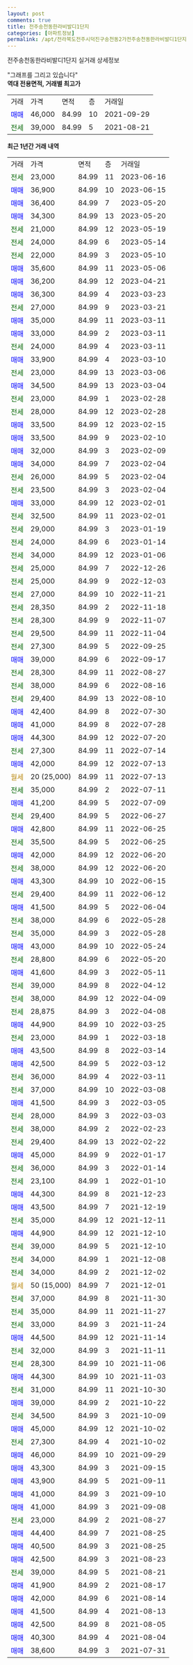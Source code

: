 ```yaml
---
layout: post
comments: true
title: 전주송천동한라비발디1단지
categories: [아파트정보]
permalink: /apt/전라북도전주시덕진구송천동2가전주송천동한라비발디1단지
---
```


전주송천동한라비발디1단지 실거래 상세정보

<script type="text/javascript">
  google.charts.load('current', {'packages':['line', 'corechart']});
  google.charts.setOnLoadCallback(drawChart);

  function drawChart() {
    var data = new google.visualization.DataTable();
    data.addColumn('date', '거래일');
    data.addColumn('number', "매매");
    data.addColumn('number', "전세");
    data.addColumn('number', "전매");

    data.addRows([[new Date(Date.parse("2023-06-16")), null, 23000, null], [new Date(Date.parse("2023-06-15")), 36900, null, null], [new Date(Date.parse("2023-05-20")), 36400, null, null], [new Date(Date.parse("2023-05-20")), 34300, null, null], [new Date(Date.parse("2023-05-19")), null, 21000, null], [new Date(Date.parse("2023-05-14")), null, 24000, null], [new Date(Date.parse("2023-05-10")), null, 22000, null], [new Date(Date.parse("2023-05-06")), 35600, null, null], [new Date(Date.parse("2023-04-21")), 36200, null, null], [new Date(Date.parse("2023-03-23")), 36300, null, null], [new Date(Date.parse("2023-03-21")), null, 27000, null], [new Date(Date.parse("2023-03-11")), 35000, null, null], [new Date(Date.parse("2023-03-11")), 33000, null, null], [new Date(Date.parse("2023-03-11")), null, 24000, null], [new Date(Date.parse("2023-03-10")), 33900, null, null], [new Date(Date.parse("2023-03-06")), null, 23000, null], [new Date(Date.parse("2023-03-04")), 34500, null, null], [new Date(Date.parse("2023-02-28")), null, 23000, null], [new Date(Date.parse("2023-02-28")), null, 28000, null], [new Date(Date.parse("2023-02-15")), 33500, null, null], [new Date(Date.parse("2023-02-10")), 33500, null, null], [new Date(Date.parse("2023-02-09")), 32000, null, null], [new Date(Date.parse("2023-02-04")), 34000, null, null], [new Date(Date.parse("2023-02-04")), null, 26000, null], [new Date(Date.parse("2023-02-04")), null, 23500, null], [new Date(Date.parse("2023-02-01")), 33000, null, null], [new Date(Date.parse("2023-02-01")), null, 32500, null], [new Date(Date.parse("2023-01-19")), null, 29000, null], [new Date(Date.parse("2023-01-14")), null, 24000, null], [new Date(Date.parse("2023-01-06")), null, 34000, null], [new Date(Date.parse("2022-12-26")), null, 25000, null], [new Date(Date.parse("2022-12-03")), null, 25000, null], [new Date(Date.parse("2022-11-21")), null, 27000, null], [new Date(Date.parse("2022-11-18")), null, 28350, null], [new Date(Date.parse("2022-11-07")), null, 28300, null], [new Date(Date.parse("2022-11-04")), null, 29500, null], [new Date(Date.parse("2022-09-25")), null, 27300, null], [new Date(Date.parse("2022-09-17")), 39000, null, null], [new Date(Date.parse("2022-08-27")), null, 28300, null], [new Date(Date.parse("2022-08-16")), null, 38000, null], [new Date(Date.parse("2022-08-10")), null, 29400, null], [new Date(Date.parse("2022-07-30")), 42400, null, null], [new Date(Date.parse("2022-07-28")), 41000, null, null], [new Date(Date.parse("2022-07-20")), 44300, null, null], [new Date(Date.parse("2022-07-14")), null, 27300, null], [new Date(Date.parse("2022-07-13")), 42000, null, null], [new Date(Date.parse("2022-07-13")), null, null, null], [new Date(Date.parse("2022-07-11")), null, 35000, null], [new Date(Date.parse("2022-07-09")), 41200, null, null], [new Date(Date.parse("2022-06-27")), null, 29400, null], [new Date(Date.parse("2022-06-25")), 42800, null, null], [new Date(Date.parse("2022-06-25")), null, 35500, null], [new Date(Date.parse("2022-06-20")), 42000, null, null], [new Date(Date.parse("2022-06-20")), null, 38000, null], [new Date(Date.parse("2022-06-15")), 43300, null, null], [new Date(Date.parse("2022-06-12")), null, 29400, null], [new Date(Date.parse("2022-06-04")), 41500, null, null], [new Date(Date.parse("2022-05-28")), null, 38000, null], [new Date(Date.parse("2022-05-28")), null, 35000, null], [new Date(Date.parse("2022-05-24")), 43000, null, null], [new Date(Date.parse("2022-05-20")), null, 28800, null], [new Date(Date.parse("2022-05-11")), 41600, null, null], [new Date(Date.parse("2022-04-12")), null, 39000, null], [new Date(Date.parse("2022-04-09")), null, 38000, null], [new Date(Date.parse("2022-04-08")), null, 28875, null], [new Date(Date.parse("2022-03-25")), 44900, null, null], [new Date(Date.parse("2022-03-18")), null, 23000, null], [new Date(Date.parse("2022-03-14")), 43500, null, null], [new Date(Date.parse("2022-03-12")), 42500, null, null], [new Date(Date.parse("2022-03-11")), null, 36000, null], [new Date(Date.parse("2022-03-08")), null, 37000, null], [new Date(Date.parse("2022-03-05")), 41500, null, null], [new Date(Date.parse("2022-03-03")), null, 28000, null], [new Date(Date.parse("2022-02-23")), null, 38000, null], [new Date(Date.parse("2022-02-22")), null, 29400, null], [new Date(Date.parse("2022-01-17")), 45000, null, null], [new Date(Date.parse("2022-01-14")), null, 36000, null], [new Date(Date.parse("2022-01-10")), null, 23100, null], [new Date(Date.parse("2021-12-23")), 44300, null, null], [new Date(Date.parse("2021-12-19")), 43500, null, null], [new Date(Date.parse("2021-12-11")), null, 35000, null], [new Date(Date.parse("2021-12-10")), 44900, null, null], [new Date(Date.parse("2021-12-10")), null, 39000, null], [new Date(Date.parse("2021-12-08")), null, 34000, null], [new Date(Date.parse("2021-12-02")), null, 34000, null], [new Date(Date.parse("2021-12-01")), null, null, null], [new Date(Date.parse("2021-11-30")), null, 37000, null], [new Date(Date.parse("2021-11-27")), null, 35000, null], [new Date(Date.parse("2021-11-24")), null, 33000, null], [new Date(Date.parse("2021-11-14")), 44500, null, null], [new Date(Date.parse("2021-11-11")), null, 32000, null], [new Date(Date.parse("2021-11-06")), null, 28300, null], [new Date(Date.parse("2021-11-03")), 44300, null, null], [new Date(Date.parse("2021-10-30")), null, 31000, null], [new Date(Date.parse("2021-10-22")), 39000, null, null], [new Date(Date.parse("2021-10-09")), null, 34500, null], [new Date(Date.parse("2021-10-02")), 45000, null, null], [new Date(Date.parse("2021-10-02")), null, 27300, null], [new Date(Date.parse("2021-09-29")), 46000, null, null], [new Date(Date.parse("2021-09-15")), 43300, null, null], [new Date(Date.parse("2021-09-11")), 43900, null, null], [new Date(Date.parse("2021-09-10")), 41000, null, null], [new Date(Date.parse("2021-09-08")), 41000, null, null], [new Date(Date.parse("2021-08-27")), null, 23000, null], [new Date(Date.parse("2021-08-25")), 44400, null, null], [new Date(Date.parse("2021-08-25")), 40500, null, null], [new Date(Date.parse("2021-08-23")), 42500, null, null], [new Date(Date.parse("2021-08-21")), null, 39000, null], [new Date(Date.parse("2021-08-17")), 41900, null, null], [new Date(Date.parse("2021-08-14")), 42000, null, null], [new Date(Date.parse("2021-08-13")), 41500, null, null], [new Date(Date.parse("2021-08-05")), 42500, null, null], [new Date(Date.parse("2021-08-04")), 40300, null, null], [new Date(Date.parse("2021-07-31")), 38600, null, null]]);

    var options = {
      hAxis: {
        format: 'yyyy/MM/dd'
      },    
      lineWidth: 0,
      pointsVisible: true,    
      title: '최근 1년간 유형별 실거래가 분포',
      legend: { position: 'bottom' }
    };

    var formatter = new google.visualization.NumberFormat({pattern:'###,###'} );
    formatter.format(data, 1);
    formatter.format(data, 2);
    
    setTimeout(function() {
        var chart = new google.visualization.LineChart(document.getElementById('columnchart_material'));
        chart.draw(data, (options));
        document.getElementById('loading').style.display = 'none';
    }, 200);
  }
</script>


<div id="loading" style="z-index:20; display: block; margin-left: 0px">"그래프를 그리고 있습니다"</div>
<div id="columnchart_material" style="width: 95%; margin-left: 0px; display: block"></div>
<!-- contents start -->
<b>역대 전용면적, 거래별 최고가</b>
<table class="sortable">
    <tr>
      <td>거래</td>
      <td>가격</td>
      <td>면적</td>
      <td>층</td>
      <td>거래일</td>
    </tr>
        <tr>
          <td><a style="color: blue">매매</a></td>
          <td>46,000</td>
          <td>84.99</td>
          <td>10</td>
          <td>2021-09-29</td>
        </tr>        
        <tr>
              <td><a style="color: darkgreen">전세</a></td>
              <td>39,000</td>
              <td>84.99</td>
              <td>5</td>
              <td>2021-08-21</td>
            </tr>        
    
</table>

<b>최근 1년간 거래 내역</b>

<table class="sortable">
    <tr>
      <td>거래</td>
      <td>가격</td>
      <td>면적</td>
      <td>층</td>
      <td>거래일</td>
    </tr>
    <tr>
      <td><a style="color: darkgreen">전세</a></td>
      <td>23,000</td>
      <td>84.99</td>
      <td>11</td>
      <td>2023-06-16</td>
    </tr>          <tr>
      <td><a style="color: blue">매매</a></td>
      <td>36,900</td>
      <td>84.99</td>
      <td>10</td>
      <td>2023-06-15</td>
    </tr>          <tr>
      <td><a style="color: blue">매매</a></td>
      <td>36,400</td>
      <td>84.99</td>
      <td>7</td>
      <td>2023-05-20</td>
    </tr>          <tr>
      <td><a style="color: blue">매매</a></td>
      <td>34,300</td>
      <td>84.99</td>
      <td>13</td>
      <td>2023-05-20</td>
    </tr>          <tr>
      <td><a style="color: darkgreen">전세</a></td>
      <td>21,000</td>
      <td>84.99</td>
      <td>12</td>
      <td>2023-05-19</td>
    </tr>          <tr>
      <td><a style="color: darkgreen">전세</a></td>
      <td>24,000</td>
      <td>84.99</td>
      <td>6</td>
      <td>2023-05-14</td>
    </tr>          <tr>
      <td><a style="color: darkgreen">전세</a></td>
      <td>22,000</td>
      <td>84.99</td>
      <td>3</td>
      <td>2023-05-10</td>
    </tr>          <tr>
      <td><a style="color: blue">매매</a></td>
      <td>35,600</td>
      <td>84.99</td>
      <td>11</td>
      <td>2023-05-06</td>
    </tr>          <tr>
      <td><a style="color: blue">매매</a></td>
      <td>36,200</td>
      <td>84.99</td>
      <td>12</td>
      <td>2023-04-21</td>
    </tr>          <tr>
      <td><a style="color: blue">매매</a></td>
      <td>36,300</td>
      <td>84.99</td>
      <td>4</td>
      <td>2023-03-23</td>
    </tr>          <tr>
      <td><a style="color: darkgreen">전세</a></td>
      <td>27,000</td>
      <td>84.99</td>
      <td>9</td>
      <td>2023-03-21</td>
    </tr>          <tr>
      <td><a style="color: blue">매매</a></td>
      <td>35,000</td>
      <td>84.99</td>
      <td>11</td>
      <td>2023-03-11</td>
    </tr>          <tr>
      <td><a style="color: blue">매매</a></td>
      <td>33,000</td>
      <td>84.99</td>
      <td>2</td>
      <td>2023-03-11</td>
    </tr>          <tr>
      <td><a style="color: darkgreen">전세</a></td>
      <td>24,000</td>
      <td>84.99</td>
      <td>4</td>
      <td>2023-03-11</td>
    </tr>          <tr>
      <td><a style="color: blue">매매</a></td>
      <td>33,900</td>
      <td>84.99</td>
      <td>4</td>
      <td>2023-03-10</td>
    </tr>          <tr>
      <td><a style="color: darkgreen">전세</a></td>
      <td>23,000</td>
      <td>84.99</td>
      <td>13</td>
      <td>2023-03-06</td>
    </tr>          <tr>
      <td><a style="color: blue">매매</a></td>
      <td>34,500</td>
      <td>84.99</td>
      <td>13</td>
      <td>2023-03-04</td>
    </tr>          <tr>
      <td><a style="color: darkgreen">전세</a></td>
      <td>23,000</td>
      <td>84.99</td>
      <td>1</td>
      <td>2023-02-28</td>
    </tr>          <tr>
      <td><a style="color: darkgreen">전세</a></td>
      <td>28,000</td>
      <td>84.99</td>
      <td>12</td>
      <td>2023-02-28</td>
    </tr>          <tr>
      <td><a style="color: blue">매매</a></td>
      <td>33,500</td>
      <td>84.99</td>
      <td>12</td>
      <td>2023-02-15</td>
    </tr>          <tr>
      <td><a style="color: blue">매매</a></td>
      <td>33,500</td>
      <td>84.99</td>
      <td>9</td>
      <td>2023-02-10</td>
    </tr>          <tr>
      <td><a style="color: blue">매매</a></td>
      <td>32,000</td>
      <td>84.99</td>
      <td>3</td>
      <td>2023-02-09</td>
    </tr>          <tr>
      <td><a style="color: blue">매매</a></td>
      <td>34,000</td>
      <td>84.99</td>
      <td>7</td>
      <td>2023-02-04</td>
    </tr>          <tr>
      <td><a style="color: darkgreen">전세</a></td>
      <td>26,000</td>
      <td>84.99</td>
      <td>5</td>
      <td>2023-02-04</td>
    </tr>          <tr>
      <td><a style="color: darkgreen">전세</a></td>
      <td>23,500</td>
      <td>84.99</td>
      <td>3</td>
      <td>2023-02-04</td>
    </tr>          <tr>
      <td><a style="color: blue">매매</a></td>
      <td>33,000</td>
      <td>84.99</td>
      <td>12</td>
      <td>2023-02-01</td>
    </tr>          <tr>
      <td><a style="color: darkgreen">전세</a></td>
      <td>32,500</td>
      <td>84.99</td>
      <td>11</td>
      <td>2023-02-01</td>
    </tr>          <tr>
      <td><a style="color: darkgreen">전세</a></td>
      <td>29,000</td>
      <td>84.99</td>
      <td>3</td>
      <td>2023-01-19</td>
    </tr>          <tr>
      <td><a style="color: darkgreen">전세</a></td>
      <td>24,000</td>
      <td>84.99</td>
      <td>6</td>
      <td>2023-01-14</td>
    </tr>          <tr>
      <td><a style="color: darkgreen">전세</a></td>
      <td>34,000</td>
      <td>84.99</td>
      <td>12</td>
      <td>2023-01-06</td>
    </tr>          <tr>
      <td><a style="color: darkgreen">전세</a></td>
      <td>25,000</td>
      <td>84.99</td>
      <td>7</td>
      <td>2022-12-26</td>
    </tr>          <tr>
      <td><a style="color: darkgreen">전세</a></td>
      <td>25,000</td>
      <td>84.99</td>
      <td>9</td>
      <td>2022-12-03</td>
    </tr>          <tr>
      <td><a style="color: darkgreen">전세</a></td>
      <td>27,000</td>
      <td>84.99</td>
      <td>10</td>
      <td>2022-11-21</td>
    </tr>          <tr>
      <td><a style="color: darkgreen">전세</a></td>
      <td>28,350</td>
      <td>84.99</td>
      <td>2</td>
      <td>2022-11-18</td>
    </tr>          <tr>
      <td><a style="color: darkgreen">전세</a></td>
      <td>28,300</td>
      <td>84.99</td>
      <td>9</td>
      <td>2022-11-07</td>
    </tr>          <tr>
      <td><a style="color: darkgreen">전세</a></td>
      <td>29,500</td>
      <td>84.99</td>
      <td>11</td>
      <td>2022-11-04</td>
    </tr>          <tr>
      <td><a style="color: darkgreen">전세</a></td>
      <td>27,300</td>
      <td>84.99</td>
      <td>5</td>
      <td>2022-09-25</td>
    </tr>          <tr>
      <td><a style="color: blue">매매</a></td>
      <td>39,000</td>
      <td>84.99</td>
      <td>6</td>
      <td>2022-09-17</td>
    </tr>          <tr>
      <td><a style="color: darkgreen">전세</a></td>
      <td>28,300</td>
      <td>84.99</td>
      <td>11</td>
      <td>2022-08-27</td>
    </tr>          <tr>
      <td><a style="color: darkgreen">전세</a></td>
      <td>38,000</td>
      <td>84.99</td>
      <td>6</td>
      <td>2022-08-16</td>
    </tr>          <tr>
      <td><a style="color: darkgreen">전세</a></td>
      <td>29,400</td>
      <td>84.99</td>
      <td>13</td>
      <td>2022-08-10</td>
    </tr>          <tr>
      <td><a style="color: blue">매매</a></td>
      <td>42,400</td>
      <td>84.99</td>
      <td>8</td>
      <td>2022-07-30</td>
    </tr>          <tr>
      <td><a style="color: blue">매매</a></td>
      <td>41,000</td>
      <td>84.99</td>
      <td>8</td>
      <td>2022-07-28</td>
    </tr>          <tr>
      <td><a style="color: blue">매매</a></td>
      <td>44,300</td>
      <td>84.99</td>
      <td>12</td>
      <td>2022-07-20</td>
    </tr>          <tr>
      <td><a style="color: darkgreen">전세</a></td>
      <td>27,300</td>
      <td>84.99</td>
      <td>11</td>
      <td>2022-07-14</td>
    </tr>          <tr>
      <td><a style="color: blue">매매</a></td>
      <td>42,000</td>
      <td>84.99</td>
      <td>12</td>
      <td>2022-07-13</td>
    </tr>          <tr>
      <td><a style="color: darkgoldenrod">월세</a></td>
      <td>20 (25,000)</td>
      <td>84.99</td>
      <td>11</td>
      <td>2022-07-13</td>
    </tr>          <tr>
      <td><a style="color: darkgreen">전세</a></td>
      <td>35,000</td>
      <td>84.99</td>
      <td>2</td>
      <td>2022-07-11</td>
    </tr>          <tr>
      <td><a style="color: blue">매매</a></td>
      <td>41,200</td>
      <td>84.99</td>
      <td>5</td>
      <td>2022-07-09</td>
    </tr>          <tr>
      <td><a style="color: darkgreen">전세</a></td>
      <td>29,400</td>
      <td>84.99</td>
      <td>5</td>
      <td>2022-06-27</td>
    </tr>          <tr>
      <td><a style="color: blue">매매</a></td>
      <td>42,800</td>
      <td>84.99</td>
      <td>11</td>
      <td>2022-06-25</td>
    </tr>          <tr>
      <td><a style="color: darkgreen">전세</a></td>
      <td>35,500</td>
      <td>84.99</td>
      <td>5</td>
      <td>2022-06-25</td>
    </tr>          <tr>
      <td><a style="color: blue">매매</a></td>
      <td>42,000</td>
      <td>84.99</td>
      <td>12</td>
      <td>2022-06-20</td>
    </tr>          <tr>
      <td><a style="color: darkgreen">전세</a></td>
      <td>38,000</td>
      <td>84.99</td>
      <td>12</td>
      <td>2022-06-20</td>
    </tr>          <tr>
      <td><a style="color: blue">매매</a></td>
      <td>43,300</td>
      <td>84.99</td>
      <td>10</td>
      <td>2022-06-15</td>
    </tr>          <tr>
      <td><a style="color: darkgreen">전세</a></td>
      <td>29,400</td>
      <td>84.99</td>
      <td>11</td>
      <td>2022-06-12</td>
    </tr>          <tr>
      <td><a style="color: blue">매매</a></td>
      <td>41,500</td>
      <td>84.99</td>
      <td>5</td>
      <td>2022-06-04</td>
    </tr>          <tr>
      <td><a style="color: darkgreen">전세</a></td>
      <td>38,000</td>
      <td>84.99</td>
      <td>6</td>
      <td>2022-05-28</td>
    </tr>          <tr>
      <td><a style="color: darkgreen">전세</a></td>
      <td>35,000</td>
      <td>84.99</td>
      <td>3</td>
      <td>2022-05-28</td>
    </tr>          <tr>
      <td><a style="color: blue">매매</a></td>
      <td>43,000</td>
      <td>84.99</td>
      <td>10</td>
      <td>2022-05-24</td>
    </tr>          <tr>
      <td><a style="color: darkgreen">전세</a></td>
      <td>28,800</td>
      <td>84.99</td>
      <td>6</td>
      <td>2022-05-20</td>
    </tr>          <tr>
      <td><a style="color: blue">매매</a></td>
      <td>41,600</td>
      <td>84.99</td>
      <td>3</td>
      <td>2022-05-11</td>
    </tr>          <tr>
      <td><a style="color: darkgreen">전세</a></td>
      <td>39,000</td>
      <td>84.99</td>
      <td>8</td>
      <td>2022-04-12</td>
    </tr>          <tr>
      <td><a style="color: darkgreen">전세</a></td>
      <td>38,000</td>
      <td>84.99</td>
      <td>12</td>
      <td>2022-04-09</td>
    </tr>          <tr>
      <td><a style="color: darkgreen">전세</a></td>
      <td>28,875</td>
      <td>84.99</td>
      <td>3</td>
      <td>2022-04-08</td>
    </tr>          <tr>
      <td><a style="color: blue">매매</a></td>
      <td>44,900</td>
      <td>84.99</td>
      <td>10</td>
      <td>2022-03-25</td>
    </tr>          <tr>
      <td><a style="color: darkgreen">전세</a></td>
      <td>23,000</td>
      <td>84.99</td>
      <td>1</td>
      <td>2022-03-18</td>
    </tr>          <tr>
      <td><a style="color: blue">매매</a></td>
      <td>43,500</td>
      <td>84.99</td>
      <td>8</td>
      <td>2022-03-14</td>
    </tr>          <tr>
      <td><a style="color: blue">매매</a></td>
      <td>42,500</td>
      <td>84.99</td>
      <td>5</td>
      <td>2022-03-12</td>
    </tr>          <tr>
      <td><a style="color: darkgreen">전세</a></td>
      <td>36,000</td>
      <td>84.99</td>
      <td>4</td>
      <td>2022-03-11</td>
    </tr>          <tr>
      <td><a style="color: darkgreen">전세</a></td>
      <td>37,000</td>
      <td>84.99</td>
      <td>10</td>
      <td>2022-03-08</td>
    </tr>          <tr>
      <td><a style="color: blue">매매</a></td>
      <td>41,500</td>
      <td>84.99</td>
      <td>3</td>
      <td>2022-03-05</td>
    </tr>          <tr>
      <td><a style="color: darkgreen">전세</a></td>
      <td>28,000</td>
      <td>84.99</td>
      <td>3</td>
      <td>2022-03-03</td>
    </tr>          <tr>
      <td><a style="color: darkgreen">전세</a></td>
      <td>38,000</td>
      <td>84.99</td>
      <td>2</td>
      <td>2022-02-23</td>
    </tr>          <tr>
      <td><a style="color: darkgreen">전세</a></td>
      <td>29,400</td>
      <td>84.99</td>
      <td>13</td>
      <td>2022-02-22</td>
    </tr>          <tr>
      <td><a style="color: blue">매매</a></td>
      <td>45,000</td>
      <td>84.99</td>
      <td>9</td>
      <td>2022-01-17</td>
    </tr>          <tr>
      <td><a style="color: darkgreen">전세</a></td>
      <td>36,000</td>
      <td>84.99</td>
      <td>3</td>
      <td>2022-01-14</td>
    </tr>          <tr>
      <td><a style="color: darkgreen">전세</a></td>
      <td>23,100</td>
      <td>84.99</td>
      <td>1</td>
      <td>2022-01-10</td>
    </tr>          <tr>
      <td><a style="color: blue">매매</a></td>
      <td>44,300</td>
      <td>84.99</td>
      <td>8</td>
      <td>2021-12-23</td>
    </tr>          <tr>
      <td><a style="color: blue">매매</a></td>
      <td>43,500</td>
      <td>84.99</td>
      <td>7</td>
      <td>2021-12-19</td>
    </tr>          <tr>
      <td><a style="color: darkgreen">전세</a></td>
      <td>35,000</td>
      <td>84.99</td>
      <td>12</td>
      <td>2021-12-11</td>
    </tr>          <tr>
      <td><a style="color: blue">매매</a></td>
      <td>44,900</td>
      <td>84.99</td>
      <td>12</td>
      <td>2021-12-10</td>
    </tr>          <tr>
      <td><a style="color: darkgreen">전세</a></td>
      <td>39,000</td>
      <td>84.99</td>
      <td>5</td>
      <td>2021-12-10</td>
    </tr>          <tr>
      <td><a style="color: darkgreen">전세</a></td>
      <td>34,000</td>
      <td>84.99</td>
      <td>1</td>
      <td>2021-12-08</td>
    </tr>          <tr>
      <td><a style="color: darkgreen">전세</a></td>
      <td>34,000</td>
      <td>84.99</td>
      <td>2</td>
      <td>2021-12-02</td>
    </tr>          <tr>
      <td><a style="color: darkgoldenrod">월세</a></td>
      <td>50 (15,000)</td>
      <td>84.99</td>
      <td>7</td>
      <td>2021-12-01</td>
    </tr>          <tr>
      <td><a style="color: darkgreen">전세</a></td>
      <td>37,000</td>
      <td>84.99</td>
      <td>8</td>
      <td>2021-11-30</td>
    </tr>          <tr>
      <td><a style="color: darkgreen">전세</a></td>
      <td>35,000</td>
      <td>84.99</td>
      <td>11</td>
      <td>2021-11-27</td>
    </tr>          <tr>
      <td><a style="color: darkgreen">전세</a></td>
      <td>33,000</td>
      <td>84.99</td>
      <td>3</td>
      <td>2021-11-24</td>
    </tr>          <tr>
      <td><a style="color: blue">매매</a></td>
      <td>44,500</td>
      <td>84.99</td>
      <td>12</td>
      <td>2021-11-14</td>
    </tr>          <tr>
      <td><a style="color: darkgreen">전세</a></td>
      <td>32,000</td>
      <td>84.99</td>
      <td>3</td>
      <td>2021-11-11</td>
    </tr>          <tr>
      <td><a style="color: darkgreen">전세</a></td>
      <td>28,300</td>
      <td>84.99</td>
      <td>10</td>
      <td>2021-11-06</td>
    </tr>          <tr>
      <td><a style="color: blue">매매</a></td>
      <td>44,300</td>
      <td>84.99</td>
      <td>10</td>
      <td>2021-11-03</td>
    </tr>          <tr>
      <td><a style="color: darkgreen">전세</a></td>
      <td>31,000</td>
      <td>84.99</td>
      <td>11</td>
      <td>2021-10-30</td>
    </tr>          <tr>
      <td><a style="color: blue">매매</a></td>
      <td>39,000</td>
      <td>84.99</td>
      <td>2</td>
      <td>2021-10-22</td>
    </tr>          <tr>
      <td><a style="color: darkgreen">전세</a></td>
      <td>34,500</td>
      <td>84.99</td>
      <td>3</td>
      <td>2021-10-09</td>
    </tr>          <tr>
      <td><a style="color: blue">매매</a></td>
      <td>45,000</td>
      <td>84.99</td>
      <td>12</td>
      <td>2021-10-02</td>
    </tr>          <tr>
      <td><a style="color: darkgreen">전세</a></td>
      <td>27,300</td>
      <td>84.99</td>
      <td>4</td>
      <td>2021-10-02</td>
    </tr>          <tr>
      <td><a style="color: blue">매매</a></td>
      <td>46,000</td>
      <td>84.99</td>
      <td>10</td>
      <td>2021-09-29</td>
    </tr>          <tr>
      <td><a style="color: blue">매매</a></td>
      <td>43,300</td>
      <td>84.99</td>
      <td>3</td>
      <td>2021-09-15</td>
    </tr>          <tr>
      <td><a style="color: blue">매매</a></td>
      <td>43,900</td>
      <td>84.99</td>
      <td>5</td>
      <td>2021-09-11</td>
    </tr>          <tr>
      <td><a style="color: blue">매매</a></td>
      <td>41,000</td>
      <td>84.99</td>
      <td>3</td>
      <td>2021-09-10</td>
    </tr>          <tr>
      <td><a style="color: blue">매매</a></td>
      <td>41,000</td>
      <td>84.99</td>
      <td>3</td>
      <td>2021-09-08</td>
    </tr>          <tr>
      <td><a style="color: darkgreen">전세</a></td>
      <td>23,000</td>
      <td>84.99</td>
      <td>2</td>
      <td>2021-08-27</td>
    </tr>          <tr>
      <td><a style="color: blue">매매</a></td>
      <td>44,400</td>
      <td>84.99</td>
      <td>7</td>
      <td>2021-08-25</td>
    </tr>          <tr>
      <td><a style="color: blue">매매</a></td>
      <td>40,500</td>
      <td>84.99</td>
      <td>3</td>
      <td>2021-08-25</td>
    </tr>          <tr>
      <td><a style="color: blue">매매</a></td>
      <td>42,500</td>
      <td>84.99</td>
      <td>3</td>
      <td>2021-08-23</td>
    </tr>          <tr>
      <td><a style="color: darkgreen">전세</a></td>
      <td>39,000</td>
      <td>84.99</td>
      <td>5</td>
      <td>2021-08-21</td>
    </tr>          <tr>
      <td><a style="color: blue">매매</a></td>
      <td>41,900</td>
      <td>84.99</td>
      <td>2</td>
      <td>2021-08-17</td>
    </tr>          <tr>
      <td><a style="color: blue">매매</a></td>
      <td>42,000</td>
      <td>84.99</td>
      <td>6</td>
      <td>2021-08-14</td>
    </tr>          <tr>
      <td><a style="color: blue">매매</a></td>
      <td>41,500</td>
      <td>84.99</td>
      <td>4</td>
      <td>2021-08-13</td>
    </tr>          <tr>
      <td><a style="color: blue">매매</a></td>
      <td>42,500</td>
      <td>84.99</td>
      <td>8</td>
      <td>2021-08-05</td>
    </tr>          <tr>
      <td><a style="color: blue">매매</a></td>
      <td>40,300</td>
      <td>84.99</td>
      <td>4</td>
      <td>2021-08-04</td>
    </tr>          <tr>
      <td><a style="color: blue">매매</a></td>
      <td>38,600</td>
      <td>84.99</td>
      <td>3</td>
      <td>2021-07-31</td>
    </tr>      </table>
<!-- contents end -->    

